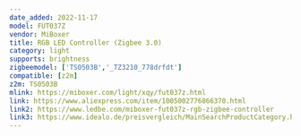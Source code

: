 ```yaml
---
date_added: 2022-11-17
model: FUT037Z
vendor: MiBoxer
title: RGB LED Controller (Zigbee 3.0)
category: light
supports: brightness
zigbeemodel: ['TS0503B','_TZ3210_778drfdt']
compatible: [z2m]
z2m: TS0503B
mlink: https://miboxer.com/light/xqy/fut037z.html
link: https://www.aliexpress.com/item/1005002776866370.html
link2: https://www.ledbe.com/miboxer-fut037z-rgb-zigbee-controller
link3: https://www.idealo.de/preisvergleich/MainSearchProductCategory.html?q=fut037z
---
```

